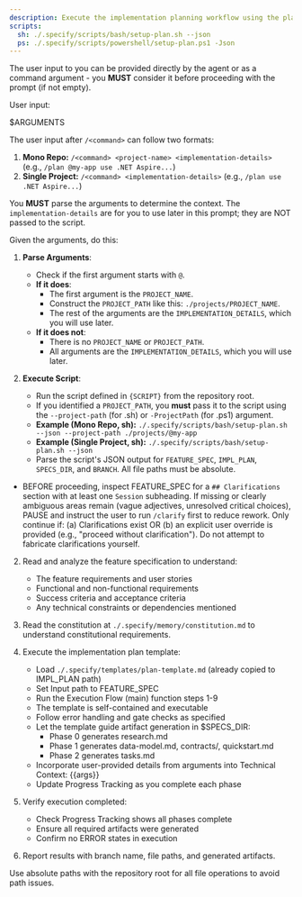 ```yaml
---
description: Execute the implementation planning workflow using the plan template to generate design artifacts.
scripts:
  sh: ./.specify/scripts/bash/setup-plan.sh --json
  ps: ./.specify/scripts/powershell/setup-plan.ps1 -Json
---
```


The user input to you can be provided directly by the agent or as a command argument - you **MUST** consider it before proceeding with the prompt (if not empty).

User input:

$ARGUMENTS

The user input after `/<command>` can follow two formats:
1.  **Mono Repo:** `/<command> <project-name> <implementation-details>` (e.g., `/plan @my-app use .NET Aspire...`)
2.  **Single Project:** `/<command> <implementation-details>` (e.g., `/plan use .NET Aspire...`)

You **MUST** parse the arguments to determine the context. The `implementation-details` are for you to use later in this prompt; they are NOT passed to the script.

Given the arguments, do this:

1.  **Parse Arguments**:
    *   Check if the first argument starts with `@`.
    *   **If it does**:
        *   The first argument is the `PROJECT_NAME`.
        *   Construct the `PROJECT_PATH` like this: `./projects/PROJECT_NAME`.
        *   The rest of the arguments are the `IMPLEMENTATION_DETAILS`, which you will use later.
    *   **If it does not**:
        *   There is no `PROJECT_NAME` or `PROJECT_PATH`.
        *   All arguments are the `IMPLEMENTATION_DETAILS`, which you will use later.

2.  **Execute Script**:
    *   Run the script defined in `{SCRIPT}` from the repository root.
    *   If you identified a `PROJECT_PATH`, you **must** pass it to the script using the `--project-path` (for .sh) or `-ProjectPath` (for .ps1) argument.
    *   **Example (Mono Repo, sh):** `./.specify/scripts/bash/setup-plan.sh --json --project-path ./projects/@my-app`
    *   **Example (Single Project, sh):** `./.specify/scripts/bash/setup-plan.sh --json`
    *   Parse the script's JSON output for `FEATURE_SPEC`, `IMPL_PLAN`, `SPECS_DIR`, and `BRANCH`. All file paths must be absolute.
   - BEFORE proceeding, inspect FEATURE_SPEC for a `## Clarifications` section with at least one `Session` subheading. If missing or clearly ambiguous areas remain (vague adjectives, unresolved critical choices), PAUSE and instruct the user to run `/clarify` first to reduce rework. Only continue if: (a) Clarifications exist OR (b) an explicit user override is provided (e.g., "proceed without clarification"). Do not attempt to fabricate clarifications yourself.
2. Read and analyze the feature specification to understand:
   - The feature requirements and user stories
   - Functional and non-functional requirements
   - Success criteria and acceptance criteria
   - Any technical constraints or dependencies mentioned

3. Read the constitution at `./.specify/memory/constitution.md` to understand constitutional requirements.

4. Execute the implementation plan template:
   - Load `./.specify/templates/plan-template.md` (already copied to IMPL_PLAN path)
   - Set Input path to FEATURE_SPEC
   - Run the Execution Flow (main) function steps 1-9
   - The template is self-contained and executable
   - Follow error handling and gate checks as specified
   - Let the template guide artifact generation in $SPECS_DIR:
     * Phase 0 generates research.md
     * Phase 1 generates data-model.md, contracts/, quickstart.md
     * Phase 2 generates tasks.md
   - Incorporate user-provided details from arguments into Technical Context: {{args}}
   - Update Progress Tracking as you complete each phase

5. Verify execution completed:
   - Check Progress Tracking shows all phases complete
   - Ensure all required artifacts were generated
   - Confirm no ERROR states in execution

6. Report results with branch name, file paths, and generated artifacts.

Use absolute paths with the repository root for all file operations to avoid path issues.
